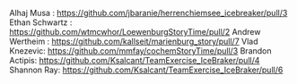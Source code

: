 
Alhaj Musa :            https://github.com/jbaranie/herrenchiemsee_icebreaker/pull/3
Ethan Schwartz :        https://github.com/wtmcwhor/LoewenburgStoryTime/pull/2
Andrew Wertheim :       https://github.com/kallseit/marienburg_story/pull/7
Vlad Knezevic:          https://github.com/mmfay/cochemStoryTime/pull/3
Brandon Actipis:        https://github.com/Ksalcant/TeamExercise_IceBraker/pull/4
Shannon Ray:            https://github.com/Ksalcant/TeamExercise_IceBraker/pull/6
